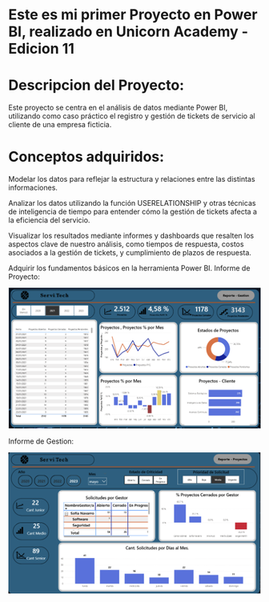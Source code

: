 # Este es mi primer Proyecto en Power BI, realizado en Unicorn Academy - Edicion 11

# Descripcion del Proyecto:
Este proyecto se centra en el análisis de datos mediante Power BI, utilizando como caso práctico el registro y gestión de tickets de servicio al cliente de una empresa ficticia.

# Conceptos adquiridos:
Modelar los datos para reflejar la estructura y relaciones entre las distintas informaciones.

Analizar los datos utilizando la función USERELATIONSHIP y otras técnicas de inteligencia de tiempo para entender cómo la gestión de tickets afecta a la eficiencia del servicio.

Visualizar los resultados mediante informes y dashboards que resalten los aspectos clave de nuestro análisis, como tiempos de respuesta, costos asociados a la gestión de tickets, y cumplimiento de plazos de respuesta. 

Adquirir los fundamentos básicos en la herramienta Power BI.
Informe de Proyecto:

![alt text](<Imagen-Informe Proyecto.png>)

Informe de Gestion:

![alt text](<Imagen-Informe Gestion-1.png>)

